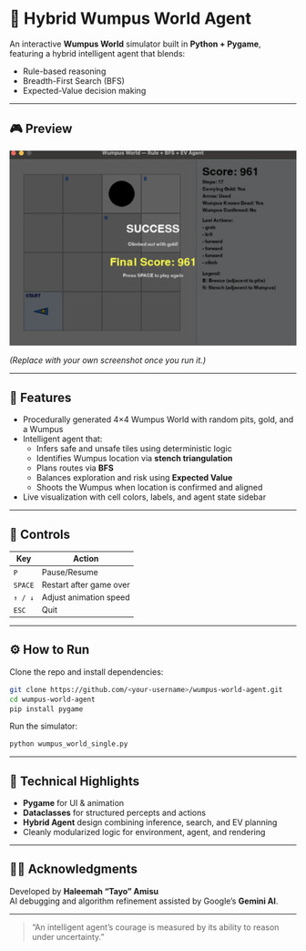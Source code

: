 # 🧠 Hybrid Wumpus World Agent

An interactive **Wumpus World** simulator built in **Python + Pygame**, featuring a hybrid intelligent agent that blends:
- Rule-based reasoning
- Breadth-First Search (BFS)
- Expected-Value decision making

---

## 🎮 Preview
![Wumpus World Screenshot](assets/preview.png)

*(Replace with your own screenshot once you run it.)*

---

## 🚀 Features
- Procedurally generated 4×4 Wumpus World with random pits, gold, and a Wumpus
- Intelligent agent that:
  - Infers safe and unsafe tiles using deterministic logic
  - Identifies Wumpus location via **stench triangulation**
  - Plans routes via **BFS**
  - Balances exploration and risk using **Expected Value**
  - Shoots the Wumpus when location is confirmed and aligned
- Live visualization with cell colors, labels, and agent state sidebar

---

## 🧩 Controls
| Key | Action |
|-----|--------|
| `P` | Pause/Resume |
| `SPACE` | Restart after game over |
| `↑ / ↓` | Adjust animation speed |
| `ESC` | Quit |

---

## ⚙️ How to Run
Clone the repo and install dependencies:
```bash
git clone https://github.com/<your-username>/wumpus-world-agent.git
cd wumpus-world-agent
pip install pygame
```

Run the simulator:
```bash
python wumpus_world_single.py
```

---

## 🧱 Technical Highlights
- **Pygame** for UI & animation  
- **Dataclasses** for structured percepts and actions  
- **Hybrid Agent** design combining inference, search, and EV planning  
- Cleanly modularized logic for environment, agent, and rendering  

---

## 🧑‍💻 Acknowledgments
Developed by **Haleemah “Tayo” Amisu**  
AI debugging and algorithm refinement assisted by Google’s **Gemini AI**.

---

> “An intelligent agent’s courage is measured by its ability to reason under uncertainty.”
